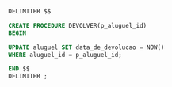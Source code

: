 ```sql
DELIMITER $$

CREATE PROCEDURE DEVOLVER(p_aluguel_id)
BEGIN

UPDATE aluguel SET data_de_devolucao = NOW()
WHERE aluguel_id = p_aluguel_id;

END $$
DELIMITER ;

```
<!--stackedit_data:
eyJoaXN0b3J5IjpbOTU2MzY5MDI1XX0=
-->